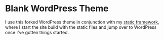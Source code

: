 # Blank WordPress Theme

I use this forked WordPress theme in conjunction with my [static framework](https://github.com/triblework/static-framework), where I start the site build with the static files and jump over to WordPress once I've gotten things started.
